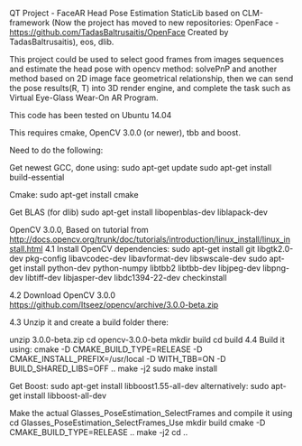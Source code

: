 QT Project -  FaceAR Head Pose Estimation StaticLib based on CLM-framework (Now the project has moved to new repositories: OpenFace - https://github.com/TadasBaltrusaitis/OpenFace Created by TadasBaltrusaitis), eos, dlib.

This project could be used to select good frames from images sequences and estimate the head pose with opencv method: solvePnP and another method based on 2D image face geometrical relationship, then we can send the pose results(R, T) into 3D render engine, and complete the task such as Virtual Eye-Glass Wear-On AR Program.

This code has been tested on Ubuntu 14.04

This requires cmake, OpenCV 3.0.0 (or newer), tbb and boost.

Need to do the following:

Get newest GCC, done using: sudo apt-get update sudo apt-get install build-essential

Cmake: sudo apt-get install cmake

Get BLAS (for dlib) sudo apt-get install libopenblas-dev liblapack-dev

OpenCV 3.0.0, Based on tutorial from http://docs.opencv.org/trunk/doc/tutorials/introduction/linux_install/linux_install.html 4.1 Install OpenCV dependencies: sudo apt-get install git libgtk2.0-dev pkg-config libavcodec-dev libavformat-dev libswscale-dev sudo apt-get install python-dev python-numpy libtbb2 libtbb-dev libjpeg-dev libpng-dev libtiff-dev libjasper-dev libdc1394-22-dev checkinstall

4.2 Download OpenCV 3.0.0 https://github.com/Itseez/opencv/archive/3.0.0-beta.zip

4.3 Unzip it and create a build folder there:

unzip 3.0.0-beta.zip
cd opencv-3.0.0-beta
mkdir build
cd build
4.4 Build it using: cmake -D CMAKE_BUILD_TYPE=RELEASE -D CMAKE_INSTALL_PREFIX=/usr/local -D WITH_TBB=ON -D BUILD_SHARED_LIBS=OFF .. make -j2 sudo make install

Get Boost: sudo apt-get install libboost1.55-all-dev alternatively: sudo apt-get install libboost-all-dev

Make the actual Glasses_PoseEstimation_SelectFrames and compile it using cd Glasses_PoseEstimation_SelectFrames_Use mkdir build cmake -D CMAKE_BUILD_TYPE=RELEASE .. make -j2 cd ..
